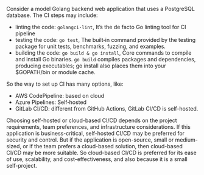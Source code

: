 Consider a model Golang backend web application that uses a PostgreSQL database.
The CI steps may include:
- linting the code: `golangci‑lint`, It’s the de facto Go linting tool for CI pipeline
- testing the code: `go test`, The built‑in command provided by the testing package for unit tests, benchmarks, fuzzing, and examples.
- building the code: `go build & go install`, Core commands to compile and install Go binaries. `go build` compiles packages and dependencies, producing executables; go install also places them into your $GOPATH/bin or module cache.

So the way to set up CI has many options, like:
- AWS CodePipeline: based on cloud
- Azure Pipelines: Self‑hosted
- GitLab CI/CD: different from GitHub Actions, GitLab CI/CD is self-hosted.

Choosing self-hosted or cloud-based CI/CD depends on the project requirements, team preferences, and infrastructure considerations.
If this application is business-critical, self-hosted CI/CD may be preferred for security and control.
But if the application is open-source, small or medium-sized, or if the team prefers a cloud-based solution, then cloud-based CI/CD may be more suitable.
So cloud-based CI/CD is preferred for its ease of use, scalability, and cost-effectiveness, and also because it is a small self-project.